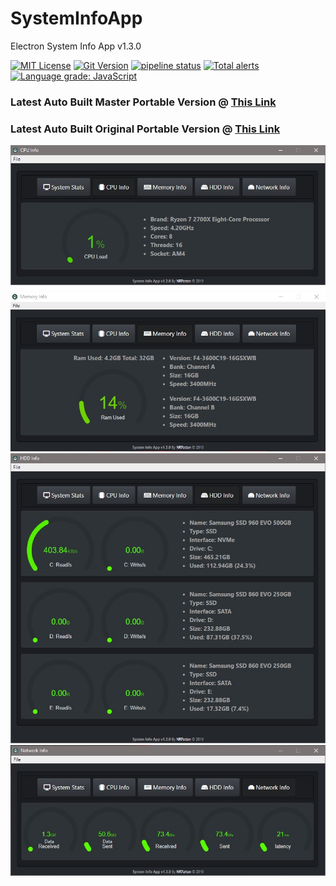 # SystemInfoApp
Electron System Info App v1.3.0

[![MIT License](https://img.shields.io/github/license/nrpatten/SysInfoApp.svg?color=success)](https://github.com/nrpatten/SysInfoApp/blob/master/LICENSE)
[![Git Version](https://img.shields.io/github/package-json/v/nrpatten/SysinfoApp.svg?color=success)](https://github.com/nrpatten/SysInfoApp)
[![pipeline status](https://img.shields.io/gitlab/pipeline/nrpatten/SysInfoApp.svg)](https://gitlab.com/nrpatten/SysInfoApp/commits/master)
[![Total alerts](https://img.shields.io/lgtm/alerts/g/nrpatten/SysInfoApp.svg?logo=lgtm&logoWidth=18)](https://lgtm.com/projects/g/nrpatten/SysInfoApp/alerts/)
[![Language grade: JavaScript](https://img.shields.io/lgtm/grade/javascript/g/nrpatten/SysInfoApp.svg?logo=lgtm&logoWidth=18)](https://lgtm.com/projects/g/nrpatten/SysInfoApp/context:javascript)

### Latest Auto Built Master Portable Version @ [This Link](https://gitlab.com/nrpatten/SysInfoApp/-/jobs/artifacts/master/download?job=builds)

### Latest Auto Built Original Portable Version @ [This Link](https://gitlab.com/nrpatten/SysInfoApp/-/jobs/artifacts/original/download?job=builds)

![CPU](pics/CPU.jpg)
![RAM](pics/RAM.jpg)
![HDD](pics/HDD.jpg)
![NET](pics/NET.jpg)
